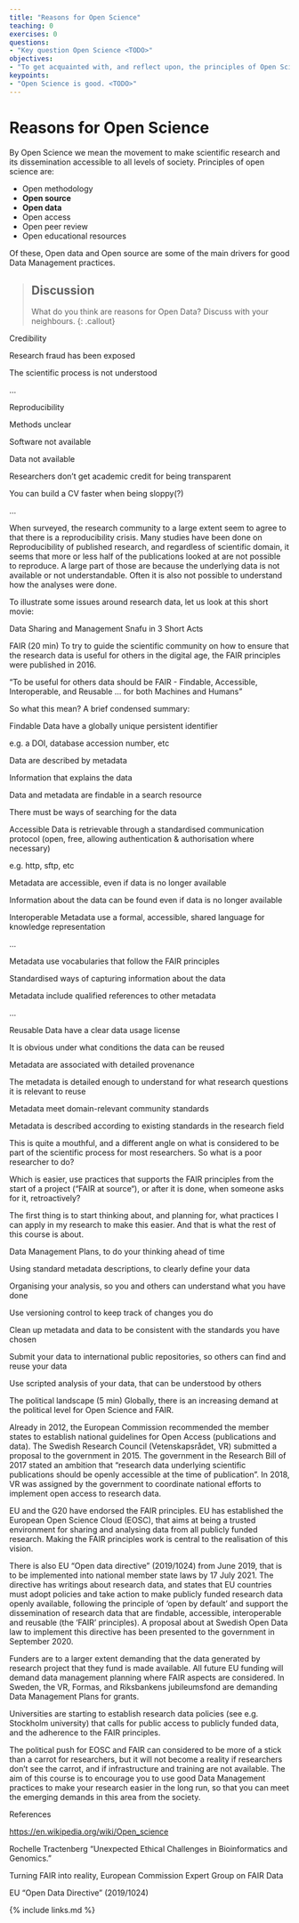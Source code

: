 ```yaml
---
title: "Reasons for Open Science"
teaching: 0
exercises: 0
questions:
- "Key question Open Science <TODO>"
objectives:
- "To get acquainted with, and reflect upon, the principles of Open Science and FAIR, and how the course content support those. <TODO>"
keypoints:
- "Open Science is good. <TODO>"
---
```

# Reasons for Open Science

By Open Science we mean the movement to make scientific research and its dissemination accessible to all levels of society. Principles of open science are:

* Open methodology
* **Open source**
* **Open data**
* Open access
* Open peer review
* Open educational resources

Of these, Open data and Open source are some of the main drivers for good Data Management practices.

> ## Discussion
>
> What do you think are reasons for Open Data? Discuss with your neighbours.
{: .callout}




Credibility

Research fraud has been exposed

The scientific process is not understood

…

Reproducibility

Methods unclear

Software not available

Data not available

Researchers don’t get academic credit for being transparent

You can build a CV faster when being sloppy(?)

…

When surveyed, the research community to a large extent seem to agree to that there is a reproducibility crisis. Many studies have been done on Reproducibility of published research, and regardless of scientific domain, it seems that more or less half of the publications looked at are not possible to reproduce. A large part of those are because the underlying data is not available or not understandable. Often it is also not possible to understand how the analyses were done.

To illustrate some issues around research data, let us look at this short movie:

Data Sharing and Management Snafu in 3 Short Acts



FAIR (20 min)
To try to guide the scientific community on how to ensure that the research data is useful for others in the digital age, the FAIR principles were published in 2016.

“To be useful for others data should be FAIR - Findable, Accessible, Interoperable, and Reusable
… for both Machines and Humans”

So what this mean? A brief condensed summary:

Findable
Data have a globally unique persistent identifier

e.g. a DOI, database accession number, etc

Data are described by metadata

Information that explains the data

Data and metadata are findable in a search resource

There must be ways of searching for the data

Accessible
Data is retrievable through a standardised communication protocol (open, free, allowing authentication & authorisation where necessary)

e.g. http, sftp, etc

Metadata are accessible, even if data is no longer available

Information about the data can be found even if data is no longer available

Interoperable
Metadata use a formal, accessible, shared language for knowledge representation

…

Metadata use vocabularies that follow the FAIR principles

Standardised ways of capturing information about the data

Metadata include qualified references to other metadata

…

Reusable
Data have a clear data usage license

It is obvious under what conditions the data can be reused

Metadata are associated with detailed provenance

The metadata is detailed enough to understand for what research questions it is relevant to reuse

Metadata meet domain-relevant community standards

Metadata is described according to existing standards in the research field

This is quite a mouthful, and a different angle on what is considered to be part of the scientific process for most researchers. So what is a poor researcher to do?

Which is easier, use practices that supports the FAIR principles from the start of a project (“FAIR at source“), or after it is done, when someone asks for it, retroactively?

The first thing is to start thinking about, and planning for, what practices I can apply in my research to make this easier. And that is what the rest of this course is about.

Data Management Plans, to do your thinking ahead of time

Using standard metadata descriptions, to clearly define your data

Organising your analysis, so you and others can understand what you have done

Use versioning control to keep track of changes you do

Clean up metadata and data to be consistent with the standards you have chosen

Submit your data to international public repositories, so others can find and reuse your data

Use scripted analysis of your data, that can be understood by others

The political landscape (5 min)
Globally, there is an increasing demand at the political level for Open Science and FAIR.

Already in 2012, the European Commission recommended the member states to establish national guidelines for Open Access (publications and data). The Swedish Research Council (Vetenskapsrådet, VR) submitted a proposal to the government in 2015. The government in the Research Bill of 2017 stated an ambition that “research data underlying scientific publications should be openly accessible at the time of publication”. In 2018, VR was assigned by the government to coordinate national efforts to implement open access to research data.

EU and the G20 have endorsed the FAIR principles. EU has established the European Open Science Cloud (EOSC), that aims at being a trusted environment for sharing and analysing data from all publicly funded research. Making the FAIR principles work is central to the realisation of this vision.

There is also EU “Open data directive” (2019/1024) from June 2019, that is to be implemented into national member state laws by 17 July 2021. The directive has writings about research data, and states that  EU countries must adopt policies and take action to make publicly funded research data openly available, following the principle of ‘open by default’ and support the dissemination of research data that are findable, accessible, interoperable and reusable (the ‘FAIR’ principles). A proposal about at Swedish Open Data law to implement this directive has been presented to the government in September 2020.

Funders are to a larger extent demanding that the data generated by research project that they fund is made available. All future EU funding will demand data management planning where FAIR aspects are considered. In Sweden, the VR, Formas, and Riksbankens jubileumsfond are demanding Data Management Plans for grants.

Universities are starting to establish research data policies (see e.g. Stockholm university) that calls for public access to publicly funded data, and the adherence to the FAIR principles.

The political push for EOSC and FAIR can considered to be more of a stick than a carrot for researchers, but it will not become a reality if researchers don’t see the carrot, and if infrastructure and training are not available. The aim of this course is to encourage you to use good Data Management practices to make your research easier in the long run, so that you can meet the emerging demands in this area from the society.



References

https://en.wikipedia.org/wiki/Open_science

Rochelle Tractenberg “Unexpected Ethical Challenges in Bioinformatics and Genomics.”

Turning FAIR into reality, European Commission Expert Group on FAIR Data

EU “Open Data Directive” (2019/1024)


{% include links.md %}

